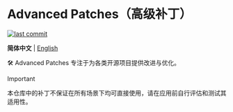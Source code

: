 # Advanced Patches（高级补丁）

[![last commit](https://img.shields.io/github/last-commit/ioit-aaa/Advanced-Patches)](https://github.com/ioit-aaa/Advanced-Patches/commits/main/)

**简体中文** | [English](/README.md)

🛠️ Advanced Patches 专注于为各类开源项目提供改进与优化。

> [!IMPORTANT]
> 本仓库中的补丁不保证在所有场景下均可直接使用，请在应用前自行评估和测试其适用性。